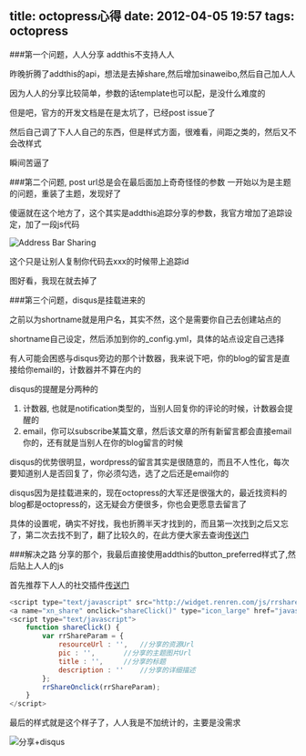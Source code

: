 title: octopress心得
date: 2012-04-05 19:57
tags: octopress
---
###第一个问题，人人分享
addthis不支持人人

昨晚折腾了addthis的api，想法是去掉share,然后增加sinaweibo,然后自己加人人

因为人人的分享比较简单，参数的话template也可以配，是没什么难度的

但是吧，官方的开发文档是在是太坑了，已经post issue了

然后自己调了下人人自己的东西，但是样式方面，很难看，间距之类的，然后又不会改样式

瞬间苦逼了

###第二个问题, post url总是会在最后面加上奇奇怪怪的参数
一开始以为是主题的问题，重装了主题，发现好了

傻逼就在这个地方了，这个其实是addthis追踪分享的参数，我官方增加了追踪设定，加了一段js代码

![Address Bar Sharing](http://i1192.photobucket.com/albums/aa325/kongpo0412/ScreenShot2012-04-05at80717PM.png)

这个只是让别人复制你代码去xxx的时候带上追踪id

图好看，我现在就去掉了

###第三个问题，disqus是挂载进来的

之前以为shortname就是用户名，其实不然，这个是需要你自己去创建站点的

shortname自己设定，然后添加到你的_config.yml，具体的站点设定自己选择

有人可能会困惑与disqus旁边的那个计数器，我来说下吧，你的blog的留言是直接给你email的，计数器并不算在内的

disqus的提醒是分两种的

1. 计数器, 也就是notification类型的，当别人回复你的评论的时候，计数器会提醒的
2. email，你可以subscribe某篇文章，然后该文章的所有新留言都会直接email你的，还有就是当别人在你的blog留言的时候

disqus的优势很明显，wordpress的留言其实是很随意的，而且不人性化，每次要知道别人是否回复了，你必须勾选，选了之后还是email你的

disqus因为是挂载进来的，现在octopress的大军还是很强大的，最近找资料的blog都是octopress的，这无疑会方便很多，你也会更愿意去留言了

具体的设置呢，确实不好找，我也折腾半天才找到的，而且第一次找到之后又忘了，第二次去找不到了，翻了比较久的，在此方便大家去查询[传送门](http://disqus.com/account/notifications/)

###解决之路
分享的那个，我最后直接使用addthis的button_preferred样式了,然后贴上人人的js

首先推荐下人人的社交插件[传送门](http://dev.renren.com/website/?widget=plugin)

``` js
<script type="text/javascript" src="http://widget.renren.com/js/rrshare.js"></script>
<a name="xn_share" onclick="shareClick()" type="icon_large" href="javascript:;"></a>
<script type="text/javascript">
	function shareClick() {
		var rrShareParam = {
			resourceUrl : '',	//分享的资源Url
			pic : '',		//分享的主题图片Url
			title : '',		//分享的标题
			description : ''	//分享的详细描述
		};
		rrShareOnclick(rrShareParam);
	}
</script>
```
最后的样式就是这个样子了，人人我是不加统计的，主要是没需求

![分享+disqus](http://i1192.photobucket.com/albums/aa325/kongpo0412/ScreenShot2012-04-05at83243PM.png)
